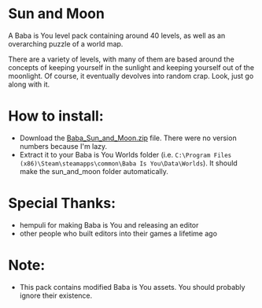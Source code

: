 # Sun and Moon 
A Baba is You level pack containing around 40 levels, as well as an overarching puzzle of a world map.

There are a variety of levels, with many of them are based around the concepts of keeping yourself in the sunlight and keeping yourself out of the moonlight. Of course, it eventually devolves into random crap. Look, just go along with it.

# How to install:
- Download the [Baba_Sun_and_Moon.zip](Baba_Sun_and_Moon.zip) file. There were no version numbers because I'm lazy.
- Extract it to your Baba is You Worlds folder (i.e. `C:\Program Files (x86)\Steam\steamapps\common\Baba Is You\Data\Worlds`). It should make the sun_and_moon folder automatically.

# Special Thanks:
- hempuli for making Baba is You and releasing an editor
- other people who built editors into their games a lifetime ago

# Note:
- This pack contains modified Baba is You assets. You should probably ignore their existence.
